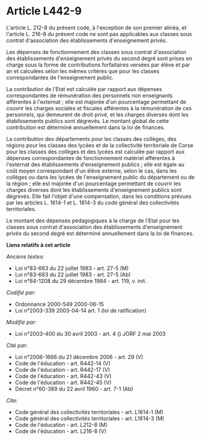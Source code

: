 # Article L442-9

L'article L. 212-8 du présent code, à l'exception de son premier alinéa, et l'article L. 216-8 du présent code ne sont pas
applicables aux classes sous contrat d'association des établissements d'enseignement privés.

Les dépenses de fonctionnement des classes sous contrat d'association des établissements d'enseignement privés du second
degré sont prises en charge sous la forme de contributions forfaitaires versées par élève et par an et calculées selon les
mêmes critères que pour les classes correspondantes de l'enseignement public.

La contribution de l'Etat est calculée par rapport aux dépenses correspondantes de rémunération des personnels non
enseignants afférentes à l'externat ; elle est majorée d'un pourcentage permettant de couvrir les charges sociales et
fiscales afférentes à la rémunération de ces personnels, qui demeurent de droit privé, et les charges diverses dont les
établissements publics sont dégrevés. Le montant global de cette contribution est déterminé annuellement dans la loi de
finances.

La contribution des départements pour les classes des collèges, des régions pour les classes des lycées et de la collectivité
territoriale de Corse pour les classes des collèges et des lycées est calculée par rapport aux dépenses correspondantes de
fonctionnement matériel afférentes à l'externat des établissements d'enseignement publics ; elle est égale au coût moyen
correspondant d'un élève externe, selon le cas, dans les collèges ou dans les lycées de l'enseignement public du département
ou de la région ; elle est majorée d'un pourcentage permettant de couvrir les charges diverses dont les établissements
d'enseignement publics sont dégrevés. Elle fait l'objet d'une compensation, dans les conditions prévues par les articles L.
1614-1 et L. 1614-3 du code général des collectivités territoriales.

Le montant des dépenses pédagogiques à la charge de l'Etat pour les classes sous contrat d'association des établissements
d'enseignement privés du second degré est déterminé annuellement dans la loi de finances.

**Liens relatifs à cet article**

_Anciens textes_:

  - Loi n°83-663 du 22 juillet 1983 - art. 27-5 (M)
  - Loi n°83-663 du 22 juillet 1983 - art. 27-5 (Ab)
  - Loi n°84-1208 du 29 décembre 1984 - art. 119, v. init.

_Codifié par_:

  - Ordonnance 2000-549 2000-06-15
  - Loi n°2003-339 2003-04-14 art. 1 (loi de ratification)

_Modifié par_:

  - Loi n°2003-400 du 30 avril 2003 - art. 4 () JORF 2 mai 2003

_Cité par_:

  - Loi n°2006-1666 du 21 décembre 2006 - art. 29 (V)
  - Code de l'éducation - art. R442-14 (V)
  - Code de l'éducation - art. R442-17 (V)
  - Code de l'éducation - art. R442-43 (V)
  - Code de l'éducation - art. R442-45 (V)
  - Décret n°60-389 du 22 avril 1960 - art. 7-1 (Ab)

_Cite_:

  - Code général des collectivités territoriales - art. L1614-1 (M)
  - Code général des collectivités territoriales - art. L1614-3 (M)
  - Code de l'éducation - art. L212-8 (M)
  - Code de l'éducation - art. L216-8 (V)
